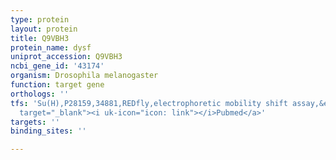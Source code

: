 ```yaml
---
type: protein
layout: protein
title: Q9VBH3
protein_name: dysf
uniprot_accession: Q9VBH3
ncbi_gene_id: '43174'
organism: Drosophila melanogaster
function: target gene
orthologs: ''
tfs: 'Su(H),P28159,34881,REDfly,electrophoretic mobility shift assay,&ensp;<a href="https://www.ncbi.nlm.nih.gov/pubmed/?term=20965965%5Buid%5D+OR+25329825%5Buid%5D"
  target="_blank"><i uk-icon="icon: link"></i>Pubmed</a>'
targets: ''
binding_sites: ''

---
```

